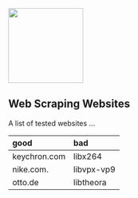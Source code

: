 <img src="https://user-images.githubusercontent.com/38649555/137641170-5082f39e-cde6-4ece-86e2-6bbc21a6b118.gif" width="150"/>

Web Scraping Websites
---------------------
A list of tested websites ...

| good              | bad           |
| :------------     |:------------  |
| keychron.com      | libx264       | 
| nike.com.         | libvpx-vp9    |   
| otto.de           | libtheora     |  
